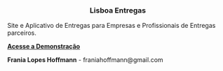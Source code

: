 <h3 align="center">Lisboa Entregas</h3>

<p>Site e Aplicativo de Entregas para Empresas e Profissionais de Entregas parceiros.</p>
<a href="https://infnet-lisboa-entregas.vercel.app/"><strong>Acesse a Demonstração</strong></a>
<p><strong>Frania Lopes Hoffmann</strong> - franiahoffmann@gmail.com</p>
<a href="http s://www.linkedin.com/in/frania-lopes-hoffmann/"></a>
